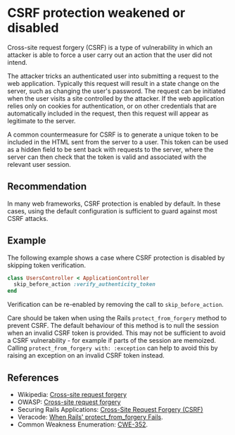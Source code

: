 # CSRF protection weakened or disabled
Cross-site request forgery (CSRF) is a type of vulnerability in which an attacker is able to force a user carry out an action that the user did not intend.

The attacker tricks an authenticated user into submitting a request to the web application. Typically this request will result in a state change on the server, such as changing the user's password. The request can be initiated when the user visits a site controlled by the attacker. If the web application relies only on cookies for authentication, or on other credentials that are automatically included in the request, then this request will appear as legitimate to the server.

A common countermeasure for CSRF is to generate a unique token to be included in the HTML sent from the server to a user. This token can be used as a hidden field to be sent back with requests to the server, where the server can then check that the token is valid and associated with the relevant user session.


## Recommendation
In many web frameworks, CSRF protection is enabled by default. In these cases, using the default configuration is sufficient to guard against most CSRF attacks.


## Example
The following example shows a case where CSRF protection is disabled by skipping token verification.


```ruby
class UsersController < ApplicationController
  skip_before_action :verify_authenticity_token
end

```
Verification can be re-enabled by removing the call to `skip_before_action`.

Care should be taken when using the Rails `protect_from_forgery` method to prevent CSRF. The default behaviour of this method is to null the session when an invalid CSRF token is provided. This may not be sufficient to avoid a CSRF vulnerability - for example if parts of the session are memoized. Calling `protect_from_forgery with: :exception` can help to avoid this by raising an exception on an invalid CSRF token instead.


## References
* Wikipedia: [Cross-site request forgery](https://en.wikipedia.org/wiki/Cross-site_request_forgery)
* OWASP: [Cross-site request forgery](https://owasp.org/www-community/attacks/csrf)
* Securing Rails Applications: [Cross-Site Request Forgery (CSRF)](https://guides.rubyonrails.org/security.html#cross-site-request-forgery-csrf)
* Veracode: [When Rails' protect_from_forgery Fails](https://www.veracode.com/blog/managing-appsec/when-rails-protectfromforgery-fails).
* Common Weakness Enumeration: [CWE-352](https://cwe.mitre.org/data/definitions/352.html).
